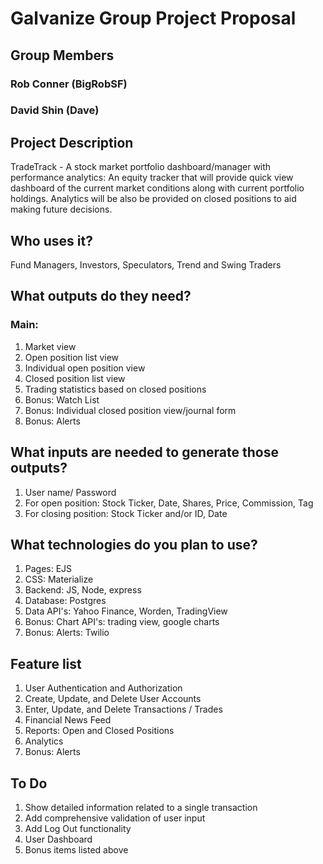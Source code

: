 # Galvanize Group Project Proposal

## Group Members
### Rob Conner (BigRobSF)
### David Shin (Dave)

## Project Description
TradeTrack - A stock market portfolio dashboard/manager with performance analytics:
An equity tracker that will provide quick view dashboard of the current market conditions along with current portfolio holdings. Analytics will be also be provided on closed positions to aid making future decisions.

## Who uses it?
Fund Managers, Investors, Speculators, Trend and Swing Traders

## What outputs do they need?
### Main:
1. Market view
1. Open position list view
1. Individual open position view
1. Closed position list view
1. Trading statistics based on closed positions
1. Bonus: Watch List
1. Bonus: Individual closed position view/journal form
1. Bonus: Alerts

## What inputs are needed to generate those outputs?
1. User name/ Password
1. For open position: Stock Ticker, Date, Shares, Price, Commission, Tag
1. For closing position: Stock Ticker and/or ID, Date

## What technologies do you plan to use?
1. Pages: EJS
1. CSS: Materialize
1. Backend: JS, Node, express
1. Database: Postgres
1. Data API's: Yahoo Finance, Worden, TradingView
1. Bonus: Chart API's: trading view, google charts
1. Bonus: Alerts: Twilio

## Feature list
1. User Authentication and Authorization
1. Create, Update, and Delete User Accounts
1. Enter, Update, and Delete Transactions / Trades
1. Financial News Feed
1. Reports: Open and Closed Positions
1. Analytics
1. Bonus: Alerts

## To Do
1. Show detailed information related to a single transaction
1. Add comprehensive validation of user input
1. Add Log Out functionality
1. User Dashboard
1. Bonus items listed above
